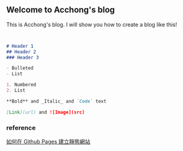 ## Welcome to Acchong's blog

This is Acchong's blog. I will show you how to create a blog like this!


```markdown


# Header 1
## Header 2
### Header 3

- Bulleted
- List

1. Numbered
2. List

**Bold** and _Italic_ and `Code` text

[Link](url) and ![Image](src)
```

### reference

[如何在 Github Pages 建立靜態網站](https://www.youtube.com/watch?v=bU0f1IvUcZA)
